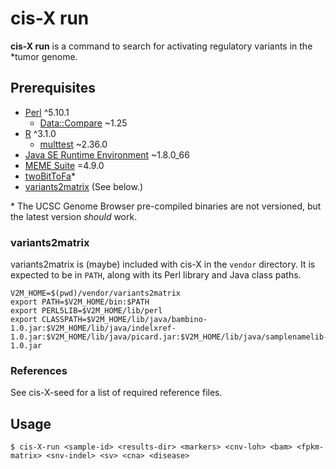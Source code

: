 # cis-X run

**cis-X run** is a command to search for activating regulatory variants in the
*tumor genome.

## Prerequisites

  * [Perl] ^5.10.1
    * [Data::Compare] ~1.25
  * [R] ^3.1.0
    * [multtest] ~2.36.0
  * [Java SE Runtime Environment] ~1.8.0_66
  * [MEME Suite] =4.9.0
  * [twoBitToFa]\*
  * [variants2matrix] (See below.)

\* The UCSC Genome Browser pre-compiled binaries are not versioned, but the
latest version _should_ work.

[Perl]: https://www.perl.org/
[Data::Compare]: https://metacpan.org/pod/Data::Compare
[R]: https://www.r-project.org/
[multtest]: https://www.bioconductor.org/packages/release/bioc/html/multtest.html
[Java SE Runtime Environment]: http://www.oracle.com/technetwork/java/javase/overview/index.html
[MEME Suite]: http://meme-suite.org/
[twoBitToFa]: https://genome.ucsc.edu/goldenpath/help/twoBit.html
[variants2matrix]: #variants2matrix

### variants2matrix

variants2matrix is (maybe) included with cis-X in the `vendor` directory. It
is expected to be in `PATH`, along with its Perl library and Java class
paths.

```
V2M_HOME=$(pwd)/vendor/variants2matrix
export PATH=$V2M_HOME/bin:$PATH
export PERL5LIB=$V2M_HOME/lib/perl
export CLASSPATH=$V2M_HOME/lib/java/bambino-1.0.jar:$V2M_HOME/lib/java/indelxref-1.0.jar:$V2M_HOME/lib/java/picard.jar:$V2M_HOME/lib/java/samplenamelib-1.0.jar
```

### References

See cis-X-seed for a list of required reference files.

## Usage

```
$ cis-X-run <sample-id> <results-dir> <markers> <cnv-loh> <bam> <fpkm-matrix> <snv-indel> <sv> <cna> <disease>
```
